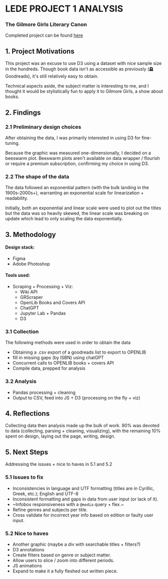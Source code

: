 # LEDE PROJECT 1 ANALYSIS
### The Gilmore Girls Literary Canon
Completed project can be found [here]("https://nguyenkim.ca/data-viz/gg/gilmores")

## 1. Project Motivations
This project was an excuse to use D3 using a dataset with nice sample size in the hundreds. Though book data isn't as accessible as previously (:headstone: Goodreads), it's still relatively easy to obtain. 

Technical aspects aside, the subject matter is interesting to me, and I thought it would be stylistically fun to apply it to Gilmore Girls, a show about books.

## 2. Findings 

### 2.1 Preliminary design choices
After obtaining the data, I was primarily interested in using D3 for fine-tuning.

Because the graphic was measured one-dimensionally, I decided on a beeswarm plot. Beeswarm plots aren't available on data wrapper / flourish or require a premium subscription, confirming my choice in using D3.

### 2.2 The shape of the data

The data followed an exponential pattern (with the bulk landing in the 1900s-2000s+), warranting an exponential scale for linearization + readability.

Initially, both an exponential and linear scale were used to plot out the titles but the data was so heavily skewed, the linear scale was breaking on update which lead to only scaling the data exponentially.

## 3. Methodology
#### Design stack:
- Figma
- Adobe Photoshop

#### Tools used:
- Scraping + Processing + Viz: 
	- Wiki API
	- GRScraper
 	- OpenLib Books and Covers API
  	- ChatGPT
	- Jupyter Lab + Pandas
	- D3

### 3.1 Collection
The following methods were used in order to obtain the data
- Obtaining a .csv export of a goodreads list to export to OPENLIB
- fill in missing gaps (by ISBN) using chatGPT
- Concurrent calls to OPENLIB books + covers API
- Compile data, prepped for analysis 

### 3.2 Analysis
- Pandas processing + cleaning
- Output to CSV, feed into JS + D3 (processing on the fly + viz)

## 4. Reflections
Collecting data then analysis made up the bulk of work. 90% was devoted to data (collecting, parsing + cleaning, visualizing), with the remaining 10% spent on design, laying out the page, writing, design.

## 5. Next Steps
Addressing the issues + nice to haves in 5.1 and 5.2

### 5.1 Issues to fix
- Inconsistencies in language and UTF formatting (titles are in Cyrillic, Greek, etc.); English and UTF-8
- Inconsistent formatting and gaps in data from user input (or lack of it).
- ~Infobox responsiveness with a `@media` query + flex.~
- Refine genres and subjects per title.
- Cross validate for incorrect year info based on edition or faulty user input.

### 5.2 Nice to haves
- Another graphic (maybe a div with searchable titles + filters?)
- D3 annotations 
- Create filters based on genre or subject matter.
- Allow users to slice / zoom into different periods.
- JS animations
- Expand to make it a fully fleshed out written piece.
